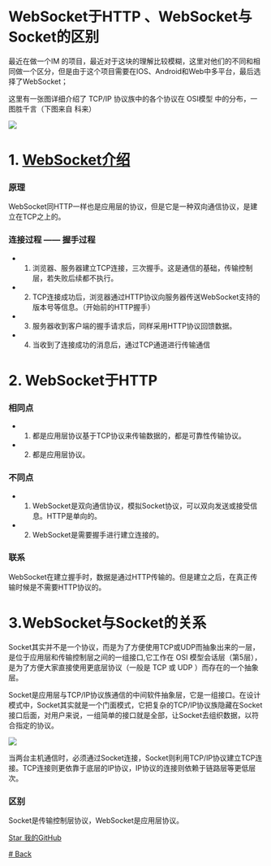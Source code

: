 # WebSocket于HTTP 、WebSocket与Socket的区别

最近在做一个IM 的项目，最近对于这块的理解比较模糊，这里对他们的不同和相同做一个区分，但是由于这个项目需要在IOS、Android和Web中多平台，最后选择了WebSocket；

这里有一张图详细介绍了 TCP/IP 协议族中的各个协议在 OSI模型 中的分布，一图胜千言（下图来自 科来）

![](https://jayqiu.github.io/blog/2017/img/TCP-IP.jpg)

# 1. [WebSocket介绍](https://jayqiu.github.io/blog/2017/05/blog_05_11_17)

### 原理

 WebSocket同HTTP一样也是应用层的协议，但是它是一种双向通信协议，是建立在TCP之上的。

### 连接过程 —— 握手过程
 
- 1. 浏览器、服务器建立TCP连接，三次握手。这是通信的基础，传输控制层，若失败后续都不执行。
- 2. TCP连接成功后，浏览器通过HTTP协议向服务器传送WebSocket支持的版本号等信息。（开始前的HTTP握手）
- 3. 服务器收到客户端的握手请求后，同样采用HTTP协议回馈数据。
- 4. 当收到了连接成功的消息后，通过TCP通道进行传输通信

# 2. WebSocket于HTTP  

### 相同点

- 1. 都是应用层协议基于TCP协议来传输数据的，都是可靠性传输协议。
- 2. 都是应用层协议。

### 不同点

- 1. WebSocket是双向通信协议，模拟Socket协议，可以双向发送或接受信息。HTTP是单向的。
- 2. WebSocket是需要握手进行建立连接的。

### 联系

WebSocket在建立握手时，数据是通过HTTP传输的。但是建立之后，在真正传输时候是不需要HTTP协议的。

# 3.WebSocket与Socket的关系

Socket其实并不是一个协议，而是为了方便使用TCP或UDP而抽象出来的一层，是位于应用层和传输控制层之间的一组接口,它工作在 OSI 模型会话层（第5层），是为了方便大家直接使用更底层协议（一般是 TCP 或 UDP ）而存在的一个抽象层。

Socket是应用层与TCP/IP协议族通信的中间软件抽象层，它是一组接口。在设计模式中，Socket其实就是一个门面模式，它把复杂的TCP/IP协议族隐藏在Socket接口后面，对用户来说，一组简单的接口就是全部，让Socket去组织数据，以符合指定的协议。

![](https://jayqiu.github.io/blog/2017/img/socket.jpg)


当两台主机通信时，必须通过Socket连接，Socket则利用TCP/IP协议建立TCP连接。TCP连接则更依靠于底层的IP协议，IP协议的连接则依赖于链路层等更低层次。

### 区别

Socket是传输控制层协议，WebSocket是应用层协议。


[Star 我的GitHub](https://github.com/Jayqiu)

[# Back](https://jayqiu.github.io/blog)
